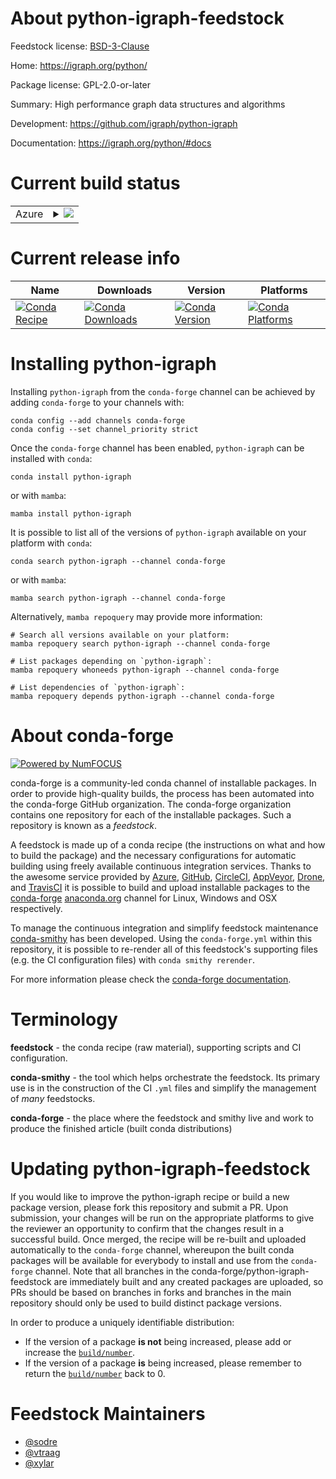 About python-igraph-feedstock
=============================

Feedstock license: [BSD-3-Clause](https://github.com/conda-forge/python-igraph-feedstock/blob/main/LICENSE.txt)

Home: https://igraph.org/python/

Package license: GPL-2.0-or-later

Summary: High performance graph data structures and algorithms

Development: https://github.com/igraph/python-igraph

Documentation: https://igraph.org/python/#docs

Current build status
====================


<table>
    
  <tr>
    <td>Azure</td>
    <td>
      <details>
        <summary>
          <a href="https://dev.azure.com/conda-forge/feedstock-builds/_build/latest?definitionId=5717&branchName=main">
            <img src="https://dev.azure.com/conda-forge/feedstock-builds/_apis/build/status/python-igraph-feedstock?branchName=main">
          </a>
        </summary>
        <table>
          <thead><tr><th>Variant</th><th>Status</th></tr></thead>
          <tbody><tr>
              <td>linux_64_python3.10.____cpython</td>
              <td>
                <a href="https://dev.azure.com/conda-forge/feedstock-builds/_build/latest?definitionId=5717&branchName=main">
                  <img src="https://dev.azure.com/conda-forge/feedstock-builds/_apis/build/status/python-igraph-feedstock?branchName=main&jobName=linux&configuration=linux%20linux_64_python3.10.____cpython" alt="variant">
                </a>
              </td>
            </tr><tr>
              <td>linux_64_python3.11.____cpython</td>
              <td>
                <a href="https://dev.azure.com/conda-forge/feedstock-builds/_build/latest?definitionId=5717&branchName=main">
                  <img src="https://dev.azure.com/conda-forge/feedstock-builds/_apis/build/status/python-igraph-feedstock?branchName=main&jobName=linux&configuration=linux%20linux_64_python3.11.____cpython" alt="variant">
                </a>
              </td>
            </tr><tr>
              <td>linux_64_python3.12.____cpython</td>
              <td>
                <a href="https://dev.azure.com/conda-forge/feedstock-builds/_build/latest?definitionId=5717&branchName=main">
                  <img src="https://dev.azure.com/conda-forge/feedstock-builds/_apis/build/status/python-igraph-feedstock?branchName=main&jobName=linux&configuration=linux%20linux_64_python3.12.____cpython" alt="variant">
                </a>
              </td>
            </tr><tr>
              <td>linux_64_python3.8.____cpython</td>
              <td>
                <a href="https://dev.azure.com/conda-forge/feedstock-builds/_build/latest?definitionId=5717&branchName=main">
                  <img src="https://dev.azure.com/conda-forge/feedstock-builds/_apis/build/status/python-igraph-feedstock?branchName=main&jobName=linux&configuration=linux%20linux_64_python3.8.____cpython" alt="variant">
                </a>
              </td>
            </tr><tr>
              <td>linux_64_python3.9.____73_pypy</td>
              <td>
                <a href="https://dev.azure.com/conda-forge/feedstock-builds/_build/latest?definitionId=5717&branchName=main">
                  <img src="https://dev.azure.com/conda-forge/feedstock-builds/_apis/build/status/python-igraph-feedstock?branchName=main&jobName=linux&configuration=linux%20linux_64_python3.9.____73_pypy" alt="variant">
                </a>
              </td>
            </tr><tr>
              <td>linux_64_python3.9.____cpython</td>
              <td>
                <a href="https://dev.azure.com/conda-forge/feedstock-builds/_build/latest?definitionId=5717&branchName=main">
                  <img src="https://dev.azure.com/conda-forge/feedstock-builds/_apis/build/status/python-igraph-feedstock?branchName=main&jobName=linux&configuration=linux%20linux_64_python3.9.____cpython" alt="variant">
                </a>
              </td>
            </tr><tr>
              <td>linux_aarch64_python3.10.____cpython</td>
              <td>
                <a href="https://dev.azure.com/conda-forge/feedstock-builds/_build/latest?definitionId=5717&branchName=main">
                  <img src="https://dev.azure.com/conda-forge/feedstock-builds/_apis/build/status/python-igraph-feedstock?branchName=main&jobName=linux&configuration=linux%20linux_aarch64_python3.10.____cpython" alt="variant">
                </a>
              </td>
            </tr><tr>
              <td>linux_aarch64_python3.11.____cpython</td>
              <td>
                <a href="https://dev.azure.com/conda-forge/feedstock-builds/_build/latest?definitionId=5717&branchName=main">
                  <img src="https://dev.azure.com/conda-forge/feedstock-builds/_apis/build/status/python-igraph-feedstock?branchName=main&jobName=linux&configuration=linux%20linux_aarch64_python3.11.____cpython" alt="variant">
                </a>
              </td>
            </tr><tr>
              <td>linux_aarch64_python3.12.____cpython</td>
              <td>
                <a href="https://dev.azure.com/conda-forge/feedstock-builds/_build/latest?definitionId=5717&branchName=main">
                  <img src="https://dev.azure.com/conda-forge/feedstock-builds/_apis/build/status/python-igraph-feedstock?branchName=main&jobName=linux&configuration=linux%20linux_aarch64_python3.12.____cpython" alt="variant">
                </a>
              </td>
            </tr><tr>
              <td>linux_aarch64_python3.8.____cpython</td>
              <td>
                <a href="https://dev.azure.com/conda-forge/feedstock-builds/_build/latest?definitionId=5717&branchName=main">
                  <img src="https://dev.azure.com/conda-forge/feedstock-builds/_apis/build/status/python-igraph-feedstock?branchName=main&jobName=linux&configuration=linux%20linux_aarch64_python3.8.____cpython" alt="variant">
                </a>
              </td>
            </tr><tr>
              <td>linux_aarch64_python3.9.____73_pypy</td>
              <td>
                <a href="https://dev.azure.com/conda-forge/feedstock-builds/_build/latest?definitionId=5717&branchName=main">
                  <img src="https://dev.azure.com/conda-forge/feedstock-builds/_apis/build/status/python-igraph-feedstock?branchName=main&jobName=linux&configuration=linux%20linux_aarch64_python3.9.____73_pypy" alt="variant">
                </a>
              </td>
            </tr><tr>
              <td>linux_aarch64_python3.9.____cpython</td>
              <td>
                <a href="https://dev.azure.com/conda-forge/feedstock-builds/_build/latest?definitionId=5717&branchName=main">
                  <img src="https://dev.azure.com/conda-forge/feedstock-builds/_apis/build/status/python-igraph-feedstock?branchName=main&jobName=linux&configuration=linux%20linux_aarch64_python3.9.____cpython" alt="variant">
                </a>
              </td>
            </tr><tr>
              <td>linux_ppc64le_python3.10.____cpython</td>
              <td>
                <a href="https://dev.azure.com/conda-forge/feedstock-builds/_build/latest?definitionId=5717&branchName=main">
                  <img src="https://dev.azure.com/conda-forge/feedstock-builds/_apis/build/status/python-igraph-feedstock?branchName=main&jobName=linux&configuration=linux%20linux_ppc64le_python3.10.____cpython" alt="variant">
                </a>
              </td>
            </tr><tr>
              <td>linux_ppc64le_python3.11.____cpython</td>
              <td>
                <a href="https://dev.azure.com/conda-forge/feedstock-builds/_build/latest?definitionId=5717&branchName=main">
                  <img src="https://dev.azure.com/conda-forge/feedstock-builds/_apis/build/status/python-igraph-feedstock?branchName=main&jobName=linux&configuration=linux%20linux_ppc64le_python3.11.____cpython" alt="variant">
                </a>
              </td>
            </tr><tr>
              <td>linux_ppc64le_python3.12.____cpython</td>
              <td>
                <a href="https://dev.azure.com/conda-forge/feedstock-builds/_build/latest?definitionId=5717&branchName=main">
                  <img src="https://dev.azure.com/conda-forge/feedstock-builds/_apis/build/status/python-igraph-feedstock?branchName=main&jobName=linux&configuration=linux%20linux_ppc64le_python3.12.____cpython" alt="variant">
                </a>
              </td>
            </tr><tr>
              <td>linux_ppc64le_python3.8.____cpython</td>
              <td>
                <a href="https://dev.azure.com/conda-forge/feedstock-builds/_build/latest?definitionId=5717&branchName=main">
                  <img src="https://dev.azure.com/conda-forge/feedstock-builds/_apis/build/status/python-igraph-feedstock?branchName=main&jobName=linux&configuration=linux%20linux_ppc64le_python3.8.____cpython" alt="variant">
                </a>
              </td>
            </tr><tr>
              <td>linux_ppc64le_python3.9.____73_pypy</td>
              <td>
                <a href="https://dev.azure.com/conda-forge/feedstock-builds/_build/latest?definitionId=5717&branchName=main">
                  <img src="https://dev.azure.com/conda-forge/feedstock-builds/_apis/build/status/python-igraph-feedstock?branchName=main&jobName=linux&configuration=linux%20linux_ppc64le_python3.9.____73_pypy" alt="variant">
                </a>
              </td>
            </tr><tr>
              <td>linux_ppc64le_python3.9.____cpython</td>
              <td>
                <a href="https://dev.azure.com/conda-forge/feedstock-builds/_build/latest?definitionId=5717&branchName=main">
                  <img src="https://dev.azure.com/conda-forge/feedstock-builds/_apis/build/status/python-igraph-feedstock?branchName=main&jobName=linux&configuration=linux%20linux_ppc64le_python3.9.____cpython" alt="variant">
                </a>
              </td>
            </tr><tr>
              <td>osx_64_python3.10.____cpython</td>
              <td>
                <a href="https://dev.azure.com/conda-forge/feedstock-builds/_build/latest?definitionId=5717&branchName=main">
                  <img src="https://dev.azure.com/conda-forge/feedstock-builds/_apis/build/status/python-igraph-feedstock?branchName=main&jobName=osx&configuration=osx%20osx_64_python3.10.____cpython" alt="variant">
                </a>
              </td>
            </tr><tr>
              <td>osx_64_python3.11.____cpython</td>
              <td>
                <a href="https://dev.azure.com/conda-forge/feedstock-builds/_build/latest?definitionId=5717&branchName=main">
                  <img src="https://dev.azure.com/conda-forge/feedstock-builds/_apis/build/status/python-igraph-feedstock?branchName=main&jobName=osx&configuration=osx%20osx_64_python3.11.____cpython" alt="variant">
                </a>
              </td>
            </tr><tr>
              <td>osx_64_python3.12.____cpython</td>
              <td>
                <a href="https://dev.azure.com/conda-forge/feedstock-builds/_build/latest?definitionId=5717&branchName=main">
                  <img src="https://dev.azure.com/conda-forge/feedstock-builds/_apis/build/status/python-igraph-feedstock?branchName=main&jobName=osx&configuration=osx%20osx_64_python3.12.____cpython" alt="variant">
                </a>
              </td>
            </tr><tr>
              <td>osx_64_python3.8.____cpython</td>
              <td>
                <a href="https://dev.azure.com/conda-forge/feedstock-builds/_build/latest?definitionId=5717&branchName=main">
                  <img src="https://dev.azure.com/conda-forge/feedstock-builds/_apis/build/status/python-igraph-feedstock?branchName=main&jobName=osx&configuration=osx%20osx_64_python3.8.____cpython" alt="variant">
                </a>
              </td>
            </tr><tr>
              <td>osx_64_python3.9.____73_pypy</td>
              <td>
                <a href="https://dev.azure.com/conda-forge/feedstock-builds/_build/latest?definitionId=5717&branchName=main">
                  <img src="https://dev.azure.com/conda-forge/feedstock-builds/_apis/build/status/python-igraph-feedstock?branchName=main&jobName=osx&configuration=osx%20osx_64_python3.9.____73_pypy" alt="variant">
                </a>
              </td>
            </tr><tr>
              <td>osx_64_python3.9.____cpython</td>
              <td>
                <a href="https://dev.azure.com/conda-forge/feedstock-builds/_build/latest?definitionId=5717&branchName=main">
                  <img src="https://dev.azure.com/conda-forge/feedstock-builds/_apis/build/status/python-igraph-feedstock?branchName=main&jobName=osx&configuration=osx%20osx_64_python3.9.____cpython" alt="variant">
                </a>
              </td>
            </tr><tr>
              <td>osx_arm64_python3.10.____cpython</td>
              <td>
                <a href="https://dev.azure.com/conda-forge/feedstock-builds/_build/latest?definitionId=5717&branchName=main">
                  <img src="https://dev.azure.com/conda-forge/feedstock-builds/_apis/build/status/python-igraph-feedstock?branchName=main&jobName=osx&configuration=osx%20osx_arm64_python3.10.____cpython" alt="variant">
                </a>
              </td>
            </tr><tr>
              <td>osx_arm64_python3.11.____cpython</td>
              <td>
                <a href="https://dev.azure.com/conda-forge/feedstock-builds/_build/latest?definitionId=5717&branchName=main">
                  <img src="https://dev.azure.com/conda-forge/feedstock-builds/_apis/build/status/python-igraph-feedstock?branchName=main&jobName=osx&configuration=osx%20osx_arm64_python3.11.____cpython" alt="variant">
                </a>
              </td>
            </tr><tr>
              <td>osx_arm64_python3.12.____cpython</td>
              <td>
                <a href="https://dev.azure.com/conda-forge/feedstock-builds/_build/latest?definitionId=5717&branchName=main">
                  <img src="https://dev.azure.com/conda-forge/feedstock-builds/_apis/build/status/python-igraph-feedstock?branchName=main&jobName=osx&configuration=osx%20osx_arm64_python3.12.____cpython" alt="variant">
                </a>
              </td>
            </tr><tr>
              <td>osx_arm64_python3.8.____cpython</td>
              <td>
                <a href="https://dev.azure.com/conda-forge/feedstock-builds/_build/latest?definitionId=5717&branchName=main">
                  <img src="https://dev.azure.com/conda-forge/feedstock-builds/_apis/build/status/python-igraph-feedstock?branchName=main&jobName=osx&configuration=osx%20osx_arm64_python3.8.____cpython" alt="variant">
                </a>
              </td>
            </tr><tr>
              <td>osx_arm64_python3.9.____cpython</td>
              <td>
                <a href="https://dev.azure.com/conda-forge/feedstock-builds/_build/latest?definitionId=5717&branchName=main">
                  <img src="https://dev.azure.com/conda-forge/feedstock-builds/_apis/build/status/python-igraph-feedstock?branchName=main&jobName=osx&configuration=osx%20osx_arm64_python3.9.____cpython" alt="variant">
                </a>
              </td>
            </tr><tr>
              <td>win_64_python3.10.____cpython</td>
              <td>
                <a href="https://dev.azure.com/conda-forge/feedstock-builds/_build/latest?definitionId=5717&branchName=main">
                  <img src="https://dev.azure.com/conda-forge/feedstock-builds/_apis/build/status/python-igraph-feedstock?branchName=main&jobName=win&configuration=win%20win_64_python3.10.____cpython" alt="variant">
                </a>
              </td>
            </tr><tr>
              <td>win_64_python3.11.____cpython</td>
              <td>
                <a href="https://dev.azure.com/conda-forge/feedstock-builds/_build/latest?definitionId=5717&branchName=main">
                  <img src="https://dev.azure.com/conda-forge/feedstock-builds/_apis/build/status/python-igraph-feedstock?branchName=main&jobName=win&configuration=win%20win_64_python3.11.____cpython" alt="variant">
                </a>
              </td>
            </tr><tr>
              <td>win_64_python3.12.____cpython</td>
              <td>
                <a href="https://dev.azure.com/conda-forge/feedstock-builds/_build/latest?definitionId=5717&branchName=main">
                  <img src="https://dev.azure.com/conda-forge/feedstock-builds/_apis/build/status/python-igraph-feedstock?branchName=main&jobName=win&configuration=win%20win_64_python3.12.____cpython" alt="variant">
                </a>
              </td>
            </tr><tr>
              <td>win_64_python3.8.____cpython</td>
              <td>
                <a href="https://dev.azure.com/conda-forge/feedstock-builds/_build/latest?definitionId=5717&branchName=main">
                  <img src="https://dev.azure.com/conda-forge/feedstock-builds/_apis/build/status/python-igraph-feedstock?branchName=main&jobName=win&configuration=win%20win_64_python3.8.____cpython" alt="variant">
                </a>
              </td>
            </tr><tr>
              <td>win_64_python3.9.____73_pypy</td>
              <td>
                <a href="https://dev.azure.com/conda-forge/feedstock-builds/_build/latest?definitionId=5717&branchName=main">
                  <img src="https://dev.azure.com/conda-forge/feedstock-builds/_apis/build/status/python-igraph-feedstock?branchName=main&jobName=win&configuration=win%20win_64_python3.9.____73_pypy" alt="variant">
                </a>
              </td>
            </tr><tr>
              <td>win_64_python3.9.____cpython</td>
              <td>
                <a href="https://dev.azure.com/conda-forge/feedstock-builds/_build/latest?definitionId=5717&branchName=main">
                  <img src="https://dev.azure.com/conda-forge/feedstock-builds/_apis/build/status/python-igraph-feedstock?branchName=main&jobName=win&configuration=win%20win_64_python3.9.____cpython" alt="variant">
                </a>
              </td>
            </tr>
          </tbody>
        </table>
      </details>
    </td>
  </tr>
</table>

Current release info
====================

| Name | Downloads | Version | Platforms |
| --- | --- | --- | --- |
| [![Conda Recipe](https://img.shields.io/badge/recipe-python--igraph-green.svg)](https://anaconda.org/conda-forge/python-igraph) | [![Conda Downloads](https://img.shields.io/conda/dn/conda-forge/python-igraph.svg)](https://anaconda.org/conda-forge/python-igraph) | [![Conda Version](https://img.shields.io/conda/vn/conda-forge/python-igraph.svg)](https://anaconda.org/conda-forge/python-igraph) | [![Conda Platforms](https://img.shields.io/conda/pn/conda-forge/python-igraph.svg)](https://anaconda.org/conda-forge/python-igraph) |

Installing python-igraph
========================

Installing `python-igraph` from the `conda-forge` channel can be achieved by adding `conda-forge` to your channels with:

```
conda config --add channels conda-forge
conda config --set channel_priority strict
```

Once the `conda-forge` channel has been enabled, `python-igraph` can be installed with `conda`:

```
conda install python-igraph
```

or with `mamba`:

```
mamba install python-igraph
```

It is possible to list all of the versions of `python-igraph` available on your platform with `conda`:

```
conda search python-igraph --channel conda-forge
```

or with `mamba`:

```
mamba search python-igraph --channel conda-forge
```

Alternatively, `mamba repoquery` may provide more information:

```
# Search all versions available on your platform:
mamba repoquery search python-igraph --channel conda-forge

# List packages depending on `python-igraph`:
mamba repoquery whoneeds python-igraph --channel conda-forge

# List dependencies of `python-igraph`:
mamba repoquery depends python-igraph --channel conda-forge
```


About conda-forge
=================

[![Powered by
NumFOCUS](https://img.shields.io/badge/powered%20by-NumFOCUS-orange.svg?style=flat&colorA=E1523D&colorB=007D8A)](https://numfocus.org)

conda-forge is a community-led conda channel of installable packages.
In order to provide high-quality builds, the process has been automated into the
conda-forge GitHub organization. The conda-forge organization contains one repository
for each of the installable packages. Such a repository is known as a *feedstock*.

A feedstock is made up of a conda recipe (the instructions on what and how to build
the package) and the necessary configurations for automatic building using freely
available continuous integration services. Thanks to the awesome service provided by
[Azure](https://azure.microsoft.com/en-us/services/devops/), [GitHub](https://github.com/),
[CircleCI](https://circleci.com/), [AppVeyor](https://www.appveyor.com/),
[Drone](https://cloud.drone.io/welcome), and [TravisCI](https://travis-ci.com/)
it is possible to build and upload installable packages to the
[conda-forge](https://anaconda.org/conda-forge) [anaconda.org](https://anaconda.org/)
channel for Linux, Windows and OSX respectively.

To manage the continuous integration and simplify feedstock maintenance
[conda-smithy](https://github.com/conda-forge/conda-smithy) has been developed.
Using the ``conda-forge.yml`` within this repository, it is possible to re-render all of
this feedstock's supporting files (e.g. the CI configuration files) with ``conda smithy rerender``.

For more information please check the [conda-forge documentation](https://conda-forge.org/docs/).

Terminology
===========

**feedstock** - the conda recipe (raw material), supporting scripts and CI configuration.

**conda-smithy** - the tool which helps orchestrate the feedstock.
                   Its primary use is in the construction of the CI ``.yml`` files
                   and simplify the management of *many* feedstocks.

**conda-forge** - the place where the feedstock and smithy live and work to
                  produce the finished article (built conda distributions)


Updating python-igraph-feedstock
================================

If you would like to improve the python-igraph recipe or build a new
package version, please fork this repository and submit a PR. Upon submission,
your changes will be run on the appropriate platforms to give the reviewer an
opportunity to confirm that the changes result in a successful build. Once
merged, the recipe will be re-built and uploaded automatically to the
`conda-forge` channel, whereupon the built conda packages will be available for
everybody to install and use from the `conda-forge` channel.
Note that all branches in the conda-forge/python-igraph-feedstock are
immediately built and any created packages are uploaded, so PRs should be based
on branches in forks and branches in the main repository should only be used to
build distinct package versions.

In order to produce a uniquely identifiable distribution:
 * If the version of a package **is not** being increased, please add or increase
   the [``build/number``](https://docs.conda.io/projects/conda-build/en/latest/resources/define-metadata.html#build-number-and-string).
 * If the version of a package **is** being increased, please remember to return
   the [``build/number``](https://docs.conda.io/projects/conda-build/en/latest/resources/define-metadata.html#build-number-and-string)
   back to 0.

Feedstock Maintainers
=====================

* [@sodre](https://github.com/sodre/)
* [@vtraag](https://github.com/vtraag/)
* [@xylar](https://github.com/xylar/)

